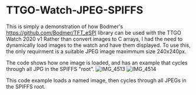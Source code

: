 # TTGO-Watch-JPEG-SPIFFS
This is simply a demonstration of how Bodmer's  https://github.com/Bodmer/TFT_eSPI library can be used with the TTGO Watch 2020 v1
Rather than convert images to C arrays, I had the need to dynamically load images to the watch and have them displayed.
To use this, the only requirment is a suitable JPEG image maximmum size 240x240px.

The code shows how one image is loaded, and has an example that cycles through all JPG in the SPIFFS "root".
![IMG_4513](https://user-images.githubusercontent.com/25142892/126589242-091c8f37-b97a-40e9-80af-50b115214f59.jpeg)
![IMG_4514](https://user-images.githubusercontent.com/25142892/126589245-f816f653-196a-40a2-b239-bd3223ee9e37.jpeg)


This code example loads a named image, then cycles through all JPEGs in the SPIFFS root.
